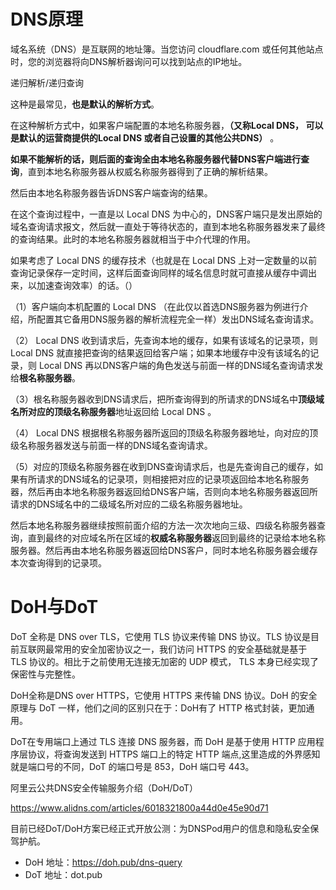 # DNS原理





域名系统（DNS）是互联网的地址簿。当您访问 cloudflare.com 或任何其他站点时，您的浏览器将向DNS解析器询问可以找到站点的IP地址。











递归解析/递归查询



这种是最常见，**也是默认的解析方式**。

在这种解析方式中，如果客户端配置的本地名称服务器，**（又称Local DNS， 可以是默认的运营商提供的Local DNS 或者自己设置的其他公共DNS）** 。

**如果不能解析的话，则后面的查询全由本地名称服务器代替DNS客户端进行查询**，直到本地名称服务器从权威名称服务器得到了正确的解析结果。

然后由本地名称服务器告诉DNS客户端查询的结果。



在这个查询过程中，一直是以 Local DNS 为中心的，DNS客户端只是发出原始的域名查询请求报文，然后就一直处于等待状态的，直到本地名称服务器发来了最终的查询结果。此时的本地名称服务器就相当于中介代理的作用。

如果考虑了  Local DNS  的缓存技术（也就是在  Local DNS 上对一定数量的以前查询记录保存一定时间，这样后面查询同样的域名信息时就可直接从缓存中调出来，以加速查询效率）的话。（）



（1）客户端向本机配置的  Local DNS （在此仅以首选DNS服务器为例进行介绍，所配置其它备用DNS服务器的解析流程完全一样）发出DNS域名查询请求。

（2）  Local DNS  收到请求后，先查询本地的缓存，如果有该域名的记录项，则   Local DNS  就直接把查询的结果返回给客户端；如果本地缓存中没有该域名的记录，则   Local DNS  再以DNS客户端的角色发送与前面一样的DNS域名查询请求发给**根名称服务器**。

（3）根名称服务器收到DNS请求后，把所查询得到的所请求的DNS域名中**顶级域名所对应的顶级名称服务器**地址返回给  Local DNS  。

（4）  Local DNS 根据根名称服务器所返回的顶级名称服务器地址，向对应的顶级名称服务器发送与前面一样的DNS域名查询请求。

（5）对应的顶级名称服务器在收到DNS查询请求后，也是先查询自己的缓存，如果有所请求的DNS域名的记录项，则相接把对应的记录项返回给本地名称服务器，然后再由本地名称服务器返回给DNS客户端，否则向本地名称服务器返回所请求的DNS域名中的二级域名所对应的二级名称服务器地址。

然后本地名称服务器继续按照前面介绍的方法一次次地向三级、四级名称服务器查询，直到最终的对应域名所在区域的**权威名称服务器**返回到最终的记录给本地名称服务器。然后再由本地名称服务器返回给DNS客户，同时本地名称服务器会缓存本次查询得到的记录项。





























# DoH与DoT





DoT 全称是 DNS over TLS，它使用 TLS 协议来传输 DNS 协议。TLS 协议是目前互联网最常用的安全加密协议之一，我们访问 HTTPS 的安全基础就是基于 TLS 协议的。相比于之前使用无连接无加密的 UDP 模式， TLS 本身已经实现了保密性与完整性。

DoH全称是DNS over HTTPS，它使用 HTTPS 来传输 DNS 协议。DoH 的安全原理与 DoT 一样，他们之间的区别只在于：DoH有了 HTTP 格式封装，更加通用。

DoT在专用端口上通过 TLS 连接 DNS 服务器，而 DoH 是基于使用 HTTP 应用程序层协议，将查询发送到 HTTPS 端口上的特定 HTTP 端点,这里造成的外界感知就是端口号的不同，DoT 的端口号是 853，DoH 端口号 443。









阿里云公共DNS安全传输服务介绍（DoH/DoT）

https://www.alidns.com/articles/6018321800a44d0e45e90d71



目前已经DoT/DoH方案已经正式开放公测：为DNSPod用户的信息和隐私安全保驾护航。

- DoH 地址：https://doh.pub/dns-query
- DoT 地址：dot.pub



